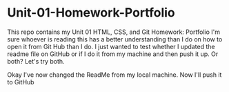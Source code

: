 # Unit-01-Homework-Portfolio
This repo contains my Unit 01 HTML, CSS, and Git Homework: Portfolio
I'm sure whoever is reading this has a better understanding than I do on how to open it from Git Hub than I do. I just wanted to test whether I updated the readme file on GitHub or if I do it from my machine and then push it up. Or both? Let's try both.

Okay I've now changed the ReadMe from my local machine. Now I'll push it to GitHub
